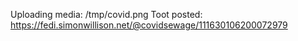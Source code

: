 Uploading media: /tmp/covid.png
Toot posted: https://fedi.simonwillison.net/@covidsewage/111630106200072979

